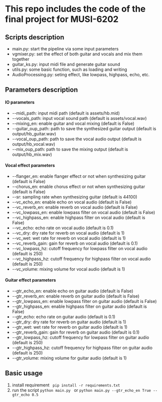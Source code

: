# This repo includes the code of the final project for MUSI-6202

## Scripts description
- main.py: start the pipeline via some input parameters
- vgmixer.py: set the effect of both guitar and vocals and mix them together
- guitar_ks.py: input midi file and generate guitar sound
- utils.py: some basic function, such as loading and writing
- AudioProcessing.py: seting effect, like lowpass, highpass, echo, etc.

## Parameters description
#### IO parameters
- --midi_path: input midi path (default is assets/hb.mid)
- --vocals_path: input vocal sound path (default is assets/vocal.wav)
- --mixing_en: enable guitar and vocal mixing (default is False)
- --guitar_oup_path: path to save the synthesized guitar output (default is output/hb_guitar.wav)
- --vocal_oup_path: path to save the vocal audio output (default is output/hb_vocal.wav)
- --mix_oup_path: path to save the mixing output (default is output/hb_mix.wav)

#### Vocal effect parameters
- --flanger_en: enable flanger effect or not when synthesizing guitar (default is False)
- --chorus_en: enable chorus effect or not when synthesizing guitar (default is False)
- --sr: sampling rate when synthesizing guitar (default is 44100)
- --vc_echo_en: enable echo on vocal audio (default is False)
- --vc_reverb_en: enable reverb on vocal audio (default is False)
- --vc_lowpass_en: enable lowpass filter on vocal audio (default is False)
- --vc_highpass_en: enable highpass filter on vocal audio (default is False)
- --vc_echo: echo rate on vocal audio (default is 0.1)
- --vc_dry: dry rate for reverb on vocal audio (default is 1)
- --vc_wet: wet rate for reverb on vocal audio (default is 1)
- --vc_reverb_gain: gain for reverb on vocal audio (default is 0.1)
- --vc_lowpass_hz: cutoff frequency for lowpass filter on vocal audio (default is 250)
- --vc_highpass_hz: cutoff frequency for highpass filter on vocal audio (default is 250)
- --vc_volume: mixing volume for vocal audio (default is 1)

#### Guitar effect parameters
- --gtr_echo_en: enable echo on guitar audio (default is False)
- --gtr_reverb_en: enable reverb on guitar audio (default is False)
- --gtr_lowpass_en: enable lowpass filter on guitar audio (default is False)
- --gtr_highpass_en: enable highpass filter on guitar audio (default is False)
- --gtr_echo: echo rate on guitar audio (default is 0.1)
- --gtr_dry: dry rate for reverb on guitar audio (default is 1)
- --gtr_wet: wet rate for reverb on guitar audio (default is 1)
- --gtr_reverb_gain: gain for reverb on guitar audio (default is 0.1)
- --gtr_lowpass_hz: cutoff frequency for lowpass filter on guitar audio (default is 250)
- --gtr_highpass_hz: cutoff frequency for highpass filter on guitar audio (default is 250)
- --gtr_volume: mixing volume for guitar audio (default is 1)

## Basic usage 
1. install requirement
` pip install -r requirements.txt`
2. run the script
`python main.py ` or `python main.py --gtr_echo_en True --gtr_echo 0.5`
